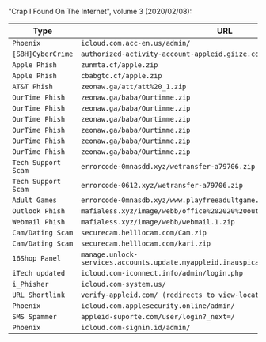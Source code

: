 "Crap I Found On The Internet", volume 3 (2020/02/08):
<br>

|**Type**           |**URL**                                                                           |**IP Address**   |**Threat Actor Email**                |
|-------------------|----------------------------------------------------------------------------------|-----------------|--------------------------------------|
|`Phoenix`          |`icloud.com.acc-en.us/admin/`                                                     |`37.140.192.33`  |`imanunlockingservices@protonmail.com`|
|`[SBH]CyberCrime`  |`authorized-activity-account-appleid.giize.com/panel`                             |`162.241.67.219` |`N/A`                                 |
|`Apple Phish`      |`zunmta.cf/apple.zip`                                                             |`78.47.233.245`  |`mohammed707101@gmail.com`            |
|`Apple Phish`      |`cbabgtc.cf/apple.zip`                                                            |`78.47.42.56`    |`mohammed707101@gmail.com`            |
|`AT&T Phish`       |`zeonaw.ga/att/att%20_1.zip`                                                      |`178.159.36.97`  |`beccahenson5@gmail.com`              |
|`OurTime Phish`    |`zeonaw.ga/baba/Ourtimme.zip`                                                     |`178.159.36.97`  |`markj32@aol.com`                     |
|`OurTime Phish`    |`zeonaw.ga/baba/Ourtimme.zip`                                                     |`178.159.36.97`  |`jm0891566@gmail.com`                 |
|`OurTime Phish`    |`zeonaw.ga/baba/Ourtimme.zip`                                                     |`178.159.36.97`  |`jm919798@gmail.com`                  |
|`OurTime Phish`    |`zeonaw.ga/baba/Ourtimme.zip`                                                     |`178.159.36.97`  |`jm919798@yahoo.com`                  |
|`OurTime Phish`    |`zeonaw.ga/baba/Ourtimme.zip`                                                     |`178.159.36.97`  |`markj32@gmx.com`                     |
|`OurTime Phish`    |`zeonaw.ga/baba/Ourtimme.zip`                                                     |`178.159.36.97`  |`j0hj0@yandex.com`                    |
|`Tech Support Scam`|`errorcode-0mnasdd.xyz/wetransfer-a79706.zip`                                     |`162.241.197.40` |`N/A`                                 |
|`Tech Support Scam`|`errorcode-0612.xyz/wetransfer-a79706.zip`                                        |`162.241.197.39` |`N/A`                                 |
|`Adult Games`      |`errorcode-0mnasdb.xyz/www.playfreeadultgame.club.zip`                            |`162.241.197.40` |`N/A`                                 |
|`Outlook Phish`    |`mafialess.xyz/image/webb/office%202020%20outlook%20logo%20truelogin.zip`         |`185.112.250.125`|`N/A (Unconfigured)`                  |
|`Webmail Phish`    |`mafialess.xyz/image/webb/webmail.1.zip`                                          |`185.112.250.125`|`clearwaters247@gmail.com`            |
|`Cam/Dating Scam`  |`securecam.helllocam.com/Cam.zip`                                                 |`67.227.235.101` |`riponnew2@gmail.com`                 |
|`Cam/Dating Scam`  |`securecam.helllocam.com/kari.zip`                                                |`67.227.235.101` |`riponnew2@gmail.com`                 |
|`16Shop Panel`     |`manage.unlock-services.accounts.update.myappleid.inauspicate.com/admin/login.php`|`162.241.149.149`|`hplss.sugar@yandex.com`              |
|`iTech updated`    |`icloud.com-iconnect.info/admin/login.php`                                        |`5.100.155.161`  |`N/A`                                 |
|`i_Phisher`        |`icloud.com-system.us/`                                                           |`80.233.134.202` |`N/A`                                 |
|`URL Shortlink`    |`verify-appleid.com/ (redirects to view-location.link)`                           |`172.96.187.252` |`N/A`                                 |
|`Phoenix`          |`icloud.com.applesecurity.online/admin/`                                          |`5.100.152.162`  |`N/A`                                 |
|`SMS Spammer`      |`appleid-suporte.com/user/login?_next=/`                                          |`35.173.69.207`  |`diegofreitasdocarmo2018@gmail.com`   |
|`Phoenix`          |`icloud.com-signin.id/admin/`                                                     |`192.111.147.51` |`N/A`                                 |